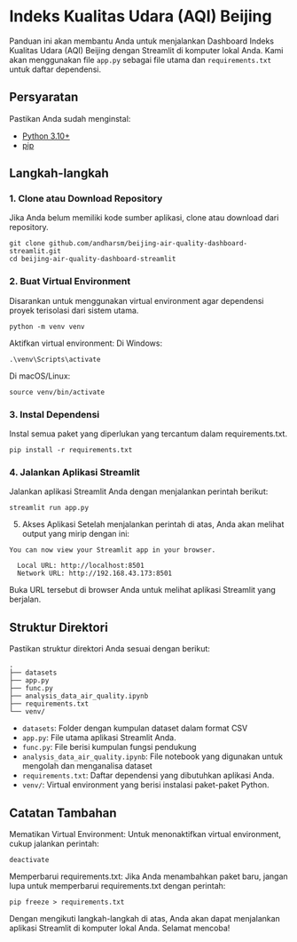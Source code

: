 # Indeks Kualitas Udara (AQI) Beijing

Panduan ini akan membantu Anda untuk menjalankan Dashboard Indeks Kualitas Udara (AQI) Beijing dengan Streamlit di komputer lokal Anda. Kami akan menggunakan file `app.py` sebagai file utama dan `requirements.txt` untuk daftar dependensi.

## Persyaratan

Pastikan Anda sudah menginstal:
- [Python 3.10+](https://www.python.org/downloads/)
- [pip](https://pip.pypa.io/en/stable/installation/)

## Langkah-langkah

### 1. Clone atau Download Repository

Jika Anda belum memiliki kode sumber aplikasi, clone atau download dari repository.

```
git clone github.com/andharsm/beijing-air-quality-dashboard-streamlit.git
cd beijing-air-quality-dashboard-streamlit
```

### 2. Buat Virtual Environment
Disarankan untuk menggunakan virtual environment agar dependensi proyek terisolasi dari sistem utama.

```
python -m venv venv
```

Aktifkan virtual environment:
Di Windows:
```
.\venv\Scripts\activate
```

Di macOS/Linux:
```
source venv/bin/activate
```

### 3. Instal Dependensi
Instal semua paket yang diperlukan yang tercantum dalam requirements.txt.
```
pip install -r requirements.txt
```

### 4. Jalankan Aplikasi Streamlit
Jalankan aplikasi Streamlit Anda dengan menjalankan perintah berikut:
```
streamlit run app.py
```

5. Akses Aplikasi
Setelah menjalankan perintah di atas, Anda akan melihat output yang mirip dengan ini:
```
You can now view your Streamlit app in your browser.

  Local URL: http://localhost:8501
  Network URL: http://192.168.43.173:8501
```

Buka URL tersebut di browser Anda untuk melihat aplikasi Streamlit yang berjalan.

## Struktur Direktori
Pastikan struktur direktori Anda sesuai dengan berikut:
```
.
├── datasets
├── app.py
├── func.py
├── analysis_data_air_quality.ipynb
├── requirements.txt
└── venv/
```

* `datasets`: Folder dengan kumpulan dataset dalam format CSV
* `app.py`: File utama aplikasi Streamlit Anda.
* `func.py`: File berisi kumpulan fungsi pendukung
* `analysis_data_air_quality.ipynb`: File notebook yang digunakan untuk mengolah dan menganalisa dataset
* `requirements.txt`: Daftar dependensi yang dibutuhkan aplikasi Anda.
* `venv/`: Virtual environment yang berisi instalasi paket-paket Python.

## Catatan Tambahan
Mematikan Virtual Environment:
Untuk menonaktifkan virtual environment, cukup jalankan perintah:
```
deactivate
```
Memperbarui requirements.txt:
Jika Anda menambahkan paket baru, jangan lupa untuk memperbarui requirements.txt dengan perintah:
```
pip freeze > requirements.txt
```

Dengan mengikuti langkah-langkah di atas, Anda akan dapat menjalankan aplikasi Streamlit di komputer lokal Anda. Selamat mencoba!
